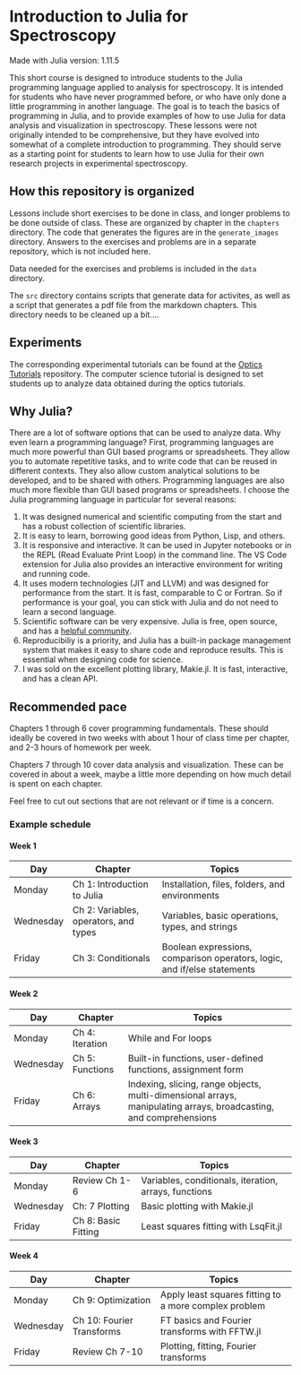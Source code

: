 # Introduction to Julia for Spectroscopy

Made with Julia version: 1.11.5

This short course is designed to introduce students to the Julia programming language applied to analysis for spectroscopy.
It is intended for students who have never programmed before, or who have only done a little programming in another language.
The goal is to teach the basics of programming in Julia, and to provide examples of how to use Julia for data analysis and visualization in spectroscopy.
These lessons were not originally intended to be comprehensive, but they have evolved into somewhat of a complete introduction to programming.
They should serve as a starting point for students to learn how to use Julia for their own research projects in experimental spectroscopy.


## How this repository is organized
Lessons include short exercises to be done in class, and longer problems to be done outside of class.
These are organized by chapter in the `chapters` directory.
The code that generates the figures are in the `generate_images` directory.
Answers to the exercises and problems are in a separate repository, which is not included here.

Data needed for the exercises and problems is included in the `data` directory.

The `src` directory contains scripts that generate data for activites, as well as a script that generates a pdf file from the markdown chapters.
This directory needs to be cleaned up a bit....


## Experiments
The corresponding experimental tutorials can be found at the [Optics Tutorials](https://github.com/garrekstemo/Optics-Tutorials) repository.
The computer science tutorial is designed to set students up to analyze data obtained during the optics tutorials.


## Why Julia?
There are a lot of software options that can be used to analyze data.
Why even learn a programming language?
First, programming languages are much more powerful than GUI based programs or spreadsheets.
They allow you to automate repetitive tasks, and to write code that can be reused in different contexts.
They also allow custom analytical solutions to be developed, and to be shared with others.
Programming languages are also much more flexible than GUI based programs or spreadsheets.
I choose the Julia programming language in particular for several reasons:

1. It was designed numerical and scientific computing from the start and has a robust collection of scientific libraries.
2. It is easy to learn, borrowing good ideas from Python, Lisp, and others.
3. It is responsive and interactive. It can be used in Jupyter notebooks or in the REPL (Read Evaluate Print Loop) in the command line. The VS Code extension for Julia also provides an interactive environment for writing and running code.
4. It uses modern technologies (JIT and LLVM) and was designed for performance from the start. It is fast, comparable to C or Fortran. So if performance is your goal, you can stick with Julia and do not need to learn a second language.
5. Scientific software can be very expensive. Julia is free, open source, and has a [helpful community](https://discourse.julialang.org).
6. Reproducibiliy is a priority, and Julia has a built-in package management system that makes it easy to share code and reproduce results. This is essential when designing code for science.
7. I was sold on the excellent plotting library, Makie.jl. It is fast, interactive, and has a clean API.


## Recommended pace

Chapters 1 through 6 cover programming fundamentals.
These should ideally be covered in two weeks with about 1 hour of class time per chapter, and 2-3 hours of homework per week.

Chapters 7 through 10 cover data analysis and visualization.
These can be covered in about a week, maybe a little more depending on how much detail is spent on each chapter.

Feel free to cut out sections that are not relevant or if time is a concern.

### Example schedule

#### Week 1
| Day | Chapter | Topics |
|-----|---------|--------|
| Monday   | Ch 1: Introduction to Julia | Installation, files, folders, and environments  |
| Wednesday   | Ch 2: Variables, operators, and types | Variables, basic operations, types, and strings |
| Friday   | Ch 3: Conditionals | Boolean expressions, comparison operators, logic, and if/else statements |

#### Week 2
| Day | Chapter | Topics |
|-----|---------|--------|
| Monday   | Ch 4: Iteration | While and For loops |
| Wednesday   | Ch 5: Functions | Built-in functions, user-defined functions, assignment form |
| Friday   | Ch 6: Arrays | Indexing, slicing, range objects, multi-dimensional arrays, manipulating arrays, broadcasting, and comprehensions |

#### Week 3
| Day | Chapter | Topics |
|-----|---------|--------|
| Monday   | Review Ch 1-6 | Variables, conditionals, iteration, arrays, functions |
| Wednesday   | Ch: 7 Plotting | Basic plotting with Makie.jl |
| Friday   | Ch 8: Basic Fitting | Least squares fitting with LsqFit.jl |


#### Week 4
| Day | Chapter | Topics |
|-----|---------|--------|
| Monday   | Ch 9: Optimization | Apply least squares fitting to a more complex problem |
| Wednesday  | Ch 10: Fourier Transforms | FT basics and Fourier transforms with FFTW.jl |
| Friday  | Review Ch 7-10 | Plotting, fitting, Fourier transforms |
